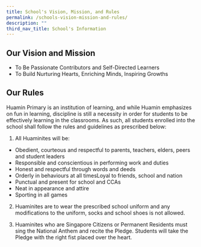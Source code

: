```yaml
---
title: School's Vision, Mission, and Rules
permalink: /schools-vision-mission-and-rules/
description: ""
third_nav_title: School's Information
---
```

## **Our Vision and Mission**
- To Be Passionate Contributors and Self-Directed Learners
- To Build Nurturing Hearts, Enriching Minds, Inspiring Growths

## <b>Our Rules</b><br>
Huamin Primary is an institution of learning, and while Huamin emphasizes on fun in learning, discipline is still a necessity in order for students to be effectively learning in the classrooms. As such, all students enrolled into the school shall follow the rules and guidelines as prescribed below:

1. All Huaminites will be:
* Obedient, courteous and respectful to parents, teachers, elders, peers and student leaders
* Responsible and conscientious in performing work and duties
* Honest and respectful through words and deeds
* Orderly in behaviours at all timesLoyal to friends, school and nation
* Punctual and present for school and CCAs
* Neat in appearance and attire
* Sporting in all games

2. Huaminites are to wear the prescribed school uniform and any modifications to the uniform, socks and school shoes is not allowed.

3. Huaminites who are Singapore Citizens or Permanent Residents must sing the National Anthem and recite the Pledge. Students will take the Pledge with the right fist placed over the heart.